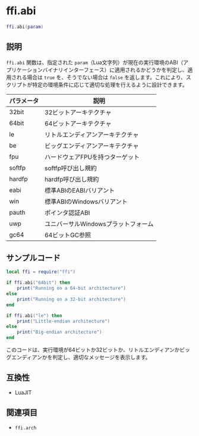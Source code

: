 # ffi.abi

```lua
ffi.abi(param)
```

## 説明

`ffi.abi` 関数は、指定された `param`（Lua文字列）が現在の実行環境のABI（アプリケーションバイナリインターフェース）に適用されるかどうかを判定し、適用される場合は `true` を、そうでない場合は `false` を返します。これにより、スクリプトが特定の環境条件に応じて適切な処理を行えるように設計できます。

| パラメータ | 説明 |
| --- | --- |
| 32bit | 32ビットアーキテクチャ |
| 64bit | 64ビットアーキテクチャ |
| le | リトルエンディアンアーキテクチャ |
| be | ビッグエンディアンアーキテクチャ |
| fpu | ハードウェアFPUを持つターゲット |
| softfp | softfp呼び出し規約 |
| hardfp | hardfp呼び出し規約 |
| eabi | 標準ABIのEABIバリアント |
| win | 標準ABIのWindowsバリアント |
| pauth | ポインタ認証ABI |
| uwp | ユニバーサルWindowsプラットフォーム |
| gc64 | 64ビットGC参照 |

## サンプルコード

```lua
local ffi = require("ffi")

if ffi.abi("64bit") then
    print("Running on a 64-bit architecture")
else
    print("Running on a 32-bit architecture")
end

if ffi.abi("le") then
    print("Little-endian architecture")
else
    print("Big-endian architecture")
end
```

このコードは、実行環境が64ビットか32ビットか、リトルエンディアンかビッグエンディアンかを判定し、適切なメッセージを表示します。

## 互換性

- LuaJIT

## 関連項目

- `ffi.arch`